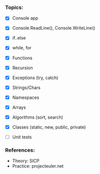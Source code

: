 ### Topics:
- [x] Console app
- [x] Console.ReadLine(), Console.WriteLine()
- [x] if..else
- [x] while, for
- [x] Functions
- [x] Recursion
- [x] Exceptions (try, catch)
- [x] Strings/Chars
- [x] Namespaces
- [x] Arrays
- [x] Algorithms (sort, search)
- [x] Classes (static, new, public, private)
- [ ] Unit tests



### References:
* Theory: SICP
* Practice: projecteuler.net



